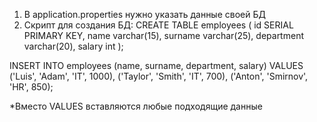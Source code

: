 1) В application.properties нужно указать данные своей БД
2) Скрипт для создания БД: 
  CREATE TABLE employees
(
    id         SERIAL PRIMARY KEY,
    name       varchar(15),
    surname    varchar(25),
    department varchar(20),
    salary     int
);

INSERT INTO employees (name, surname, department, salary)
VALUES ('Luis', 'Adam', 'IT', 1000),
       ('Taylor', 'Smith', 'IT', 700),
       ('Anton', 'Smirnov', 'HR', 850);
       
 *Вместо VALUES вставляются любые подходящие данные 
